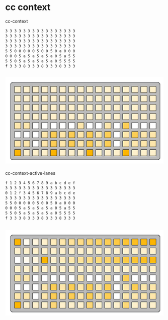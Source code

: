 # cc context

cc-context
```
3 3 3 3 3 3 3 3 3 3 3 3 3 3 3 3
3 3 3 3 3 3 3 3 3 3 3 3 3 3 3 3
3 3 3 3 3 3 3 3 3 3 3 3 3 3 3 3
3 3 3 3 3 3 3 3 3 3 3 3 3 3 3 3
5 5 0 0 0 0 0 5 0 0 5 0 a 0 0 0
0 0 0 5 a 5 a 5 a 5 a 0 5 a 5 5
5 5 0 5 a 5 a 5 a 5 a 0 5 5 5 5
f 3 3 3 8 3 3 3 8 3 3 3 8 3 3 3
```
![cc-context](cc-context.png)
---

cc-context-active-lanes
```
f 1 2 3 4 5 6 7 8 9 a b c d e f
3 3 3 3 3 3 3 3 3 3 3 3 3 3 3 3
0 1 2 f 3 4 5 6 7 8 9 a b c d e
3 3 3 3 3 3 3 3 3 3 3 3 3 3 3 3
5 5 0 0 0 0 0 5 0 0 5 0 a 0 0 0
0 0 0 5 a 5 a 5 a 5 a 0 5 a 5 5
5 5 0 5 a 5 a 5 a 5 a 0 5 5 5 5
f 3 3 3 8 3 3 3 8 3 3 3 8 3 3 3
```
![cc-context-active-lanes](cc-context-active-lanes.png)
---